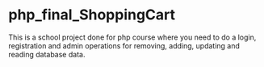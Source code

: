 # php_final_ShoppingCart
This is a school project done for php course where you need to do a login, registration and admin operations for removing, adding, updating and reading database data.
